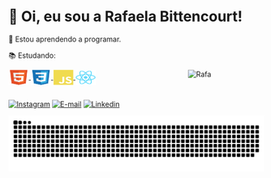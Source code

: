 <h1>👋 Oi, eu sou a Rafaela Bittencourt!</h1>
<p>🌱 Estou aprendendo a programar.</p>
<p>📚 Estudando:</p>
<div style="display: inline_block">
<a href="http://github.com/rafaelabittencourt"><p><img alt="RafaHTML" align="center" width="40" height="30" src="https://raw.githubusercontent.com/devicons/devicon/master/icons/html5/html5-original.svg">   <img alt="RafaCSS" align="center" width="40" height="30" src="https://raw.githubusercontent.com/devicons/devicon/master/icons/css3/css3-original.svg">   <img alt="RafaJS" align="center" width="40" height="30" src="https://raw.githubusercontent.com/devicons/devicon/master/icons/javascript/javascript-plain.svg">   <img alt="RafaReact" align="center" width="40" height="30" src="https://raw.githubusercontent.com/devicons/devicon/master/icons/react/react-original.svg"><img alt="Rafa" align="right" width="150" src="https://iili.io/RTHWKX.gif"></p></a>
</div>

##

<a href="http://instagram.com/rafabit"><img alt="Instagram" src="https://camo.githubusercontent.com/acaa286597b43c96dc02b69b90de15a65c52063e31835b763a061cc815f64bac/68747470733a2f2f696d672e736869656c64732e696f2f62616467652f2d496e7374616772616d2d2532334534343035463f7374796c653d666f722d7468652d6261646765266c6f676f3d696e7374616772616d266c6f676f436f6c6f723d7768697465"></a>
<a href="mailto:rafaelacbittencourt@gmail.com"><img alt="E-mail" src="https://camo.githubusercontent.com/927d6b3961fa048ff7303daf291cb5869dfa25018997cf8c1373c2f6a85b1458/68747470733a2f2f696d672e736869656c64732e696f2f62616467652f2d476d61696c2d2532333333333f7374796c653d666f722d7468652d6261646765266c6f676f3d676d61696c266c6f676f436f6c6f723d7768697465"></a>
<a href="http://linkedin.com/in/rafabit"><img alt="Linkedin" src="https://camo.githubusercontent.com/c00f87aeebbec37f3ee0857cc4c20b21fefde8a96caf4744383ebfe44a47fe3f/68747470733a2f2f696d672e736869656c64732e696f2f62616467652f2d4c696e6b6564496e2d2532333030373742353f7374796c653d666f722d7468652d6261646765266c6f676f3d6c696e6b6564696e266c6f676f436f6c6f723d7768697465"></a>

 ![Snake animation](https://github.com/rafaelabittencourt/rafaelabittencourt/blob/output/github-contribution-grid-snake.svg)
